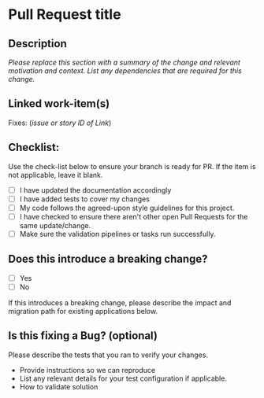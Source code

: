 # Pull Request title

## Description

*Please replace this section with a summary of the change and relevant motivation and context. List any dependencies that are required for this change.*


## Linked work-item(s)

Fixes: (*issue or story ID of Link*)

## Checklist:

Use the check-list below to ensure your branch is ready for PR. If the item is not applicable, leave it blank.

- [ ] I have updated the documentation accordingly
- [ ] I have added tests to cover my changes
- [ ] My code follows the agreed-upon style guidelines for this project.
- [ ] I have checked to ensure there aren't other open Pull Requests for the same update/change.
- [ ] Make sure the validation pipelines or tasks run successfully.

## Does this introduce a breaking change?

- [ ] Yes
- [ ] No

If this introduces a breaking change, please describe the impact and migration path for existing applications below.

## Is this fixing a Bug? (optional)

Please describe the tests that you ran to verify your changes. 
- Provide instructions so we can reproduce 
- List any relevant details for your test configuration if applicable.
- How to validate solution